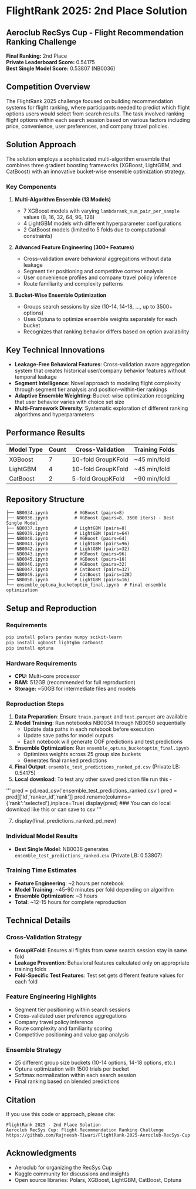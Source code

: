 # FlightRank 2025: 2nd Place Solution
## Aeroclub RecSys Cup - Flight Recommendation Ranking Challenge

**Final Ranking:** 2nd Place  
**Private Leaderboard Score:** 0.54175  
**Best Single Model Score:** 0.53807 (NB0036)

## Competition Overview

The FlightRank 2025 challenge focused on building recommendation systems for flight ranking, where participants needed to predict which flight options users would select from search results. The task involved ranking flight options within each search session based on various factors including price, convenience, user preferences, and company travel policies.

## Solution Approach

The solution employs a sophisticated multi-algorithm ensemble that combines three gradient boosting frameworks (XGBoost, LightGBM, and CatBoost) with an innovative bucket-wise ensemble optimization strategy.

### Key Components

1. **Multi-Algorithm Ensemble (13 Models)**
   - 7 XGBoost models with varying `lambdarank_num_pair_per_sample` values (8, 16, 32, 64, 96, 128)
   - 4 LightGBM models with different hyperparameter configurations  
   - 2 CatBoost models (limited to 5 folds due to computational constraints)

2. **Advanced Feature Engineering (300+ Features)**
   - Cross-validation aware behavioral aggregations without data leakage
   - Segment tier positioning and competitive context analysis
   - User convenience profiles and company travel policy inference
   - Route familiarity and complexity patterns

3. **Bucket-Wise Ensemble Optimization**
   - Groups search sessions by size (10-14, 14-18, ..., up to 3500+ options)
   - Uses Optuna to optimize ensemble weights separately for each bucket
   - Recognizes that ranking behavior differs based on option availability

## Key Technical Innovations

- **Leakage-Free Behavioral Features**: Cross-validation aware aggregation system that creates historical user/company behavior features without temporal leakage
- **Segment Intelligence**: Novel approach to modeling flight complexity through segment tier analysis and position-within-tier rankings
- **Adaptive Ensemble Weighting**: Bucket-wise optimization recognizing that user behavior varies with choice set size
- **Multi-Framework Diversity**: Systematic exploration of different ranking algorithms and hyperparameters

## Performance Results

| Model Type | Count | Cross-Validation | Training Folds |
|------------|-------|------------------|----------------|
| XGBoost | 7 | 10-fold GroupKFold | ~45 min/fold |
| LightGBM | 4 | 10-fold GroupKFold | ~45 min/fold |
| CatBoost | 2 | 5-fold GroupKFold | ~90 min/fold |


## Repository Structure

```
├── NB0034.ipynb          # XGBoost (pairs=8)
├── NB0036.ipynb          # XGBoost (pairs=8, 3500 iters) - Best Single Model
├── NB0037.ipynb          # LightGBM (pairs=8)
├── NB0039.ipynb          # LightGBM (pairs=64)
├── NB0040.ipynb          # XGBoost (pairs=64)
├── NB0041.ipynb          # LightGBM (pairs=96)
├── NB0042.ipynb          # LightGBM (pairs=32)
├── NB0043.ipynb          # XGBoost (pairs=96)
├── NB0045.ipynb          # XGBoost (pairs=16)
├── NB0046.ipynb          # XGBoost (pairs=32)
├── NB0047.ipynb          # CatBoost (pairs=32)
├── NB0049.ipynb          # CatBoost (pairs=128)
├── NB0050.ipynb          # LightGBM (pairs=16)
└── ensemble_optuna_bucketoptim_final.ipynb  # Final ensemble optimization
```

## Setup and Reproduction

### Requirements

```bash
pip install polars pandas numpy scikit-learn
pip install xgboost lightgbm catboost
pip install optuna
```

### Hardware Requirements

- **CPU:** Multi-core processor
- **RAM:** 512GB (recommended for full reproduction)
- **Storage:** ~50GB for intermediate files and models

### Reproduction Steps

1. **Data Preparation**: Ensure `train.parquet` and `test.parquet` are available
2. **Model Training**: Run notebooks NB0034 through NB0050 sequentially
   - Update data paths in each notebook before execution
   - Update save paths for model outputs
   - Each notebook will generate OOF predictions and test predictions
3. **Ensemble Optimization**: Run `ensemble_optuna_bucketoptim_final.ipynb`
   - Optimizes weights across 25 group size buckets
   - Generates final ranked predictions
4. **Final Output**: `ensemble_test_predictions_ranked_pd.csv` (Private LB: 0.54175)
5. **Local download**: To test any other saved prediction file run this -

'''
pred = pd.read_csv('ensemble_test_predictions_ranked.csv')
pred = pred[['Id','ranker_id','rank']]
pred.rename(columns={'rank':'selected'},inplace=True)
display(pred) ### You can do local download like this or can save to csv
'''

7.   display(final_predictions_ranked_pd_new)
### Individual Model Results

- **Best Single Model**: NB0036 generates `ensemble_test_predictions_ranked.csv` (Private LB: 0.53807)

### Training Time Estimates

- **Feature Engineering**: ~2 hours per notebook
- **Model Training**: ~45-90 minutes per fold depending on algorithm
- **Ensemble Optimization**: ~3 hours
- **Total**: ~12-15 hours for complete reproduction

## Technical Details

### Cross-Validation Strategy
- **GroupKFold**: Ensures all flights from same search session stay in same fold
- **Leakage Prevention**: Behavioral features calculated only on appropriate training folds
- **Fold-Specific Test Features**: Test set gets different feature values for each fold

### Feature Engineering Highlights
- Segment tier positioning within search sessions
- Cross-validated user preference aggregations
- Company travel policy inference
- Route complexity and familiarity scoring
- Competitive positioning and value gap analysis

### Ensemble Strategy
- 25 different group size buckets (10-14 options, 14-18 options, etc.)
- Optuna optimization with 1500 trials per bucket
- Softmax normalization within each search session
- Final ranking based on blended predictions

## Citation

If you use this code or approach, please cite:

```
FlightRank 2025 - 2nd Place Solution
Aeroclub RecSys Cup: Flight Recommendation Ranking Challenge
https://github.com/Rajneesh-Tiwari/FlightRank-2025-Aeroclub-RecSys-Cup
```

## Acknowledgments

- Aeroclub for organizing the RecSys Cup
- Kaggle community for discussions and insights
- Open source libraries: Polars, XGBoost, LightGBM, CatBoost, Optuna

